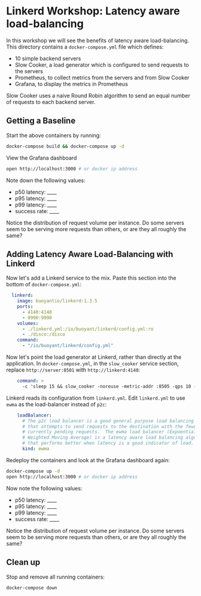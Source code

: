 # Linkerd Workshop: Latency aware load-balancing

In this workshop we will see the benefits of latency aware load-balancing.  This
directory contains a `docker-compose.yml` file which defines:

* 10 simple backend servers
* Slow Cooker, a load generator which is configured to send requests to the servers
* Prometheus, to collect metrics from the servers and from Slow Cooker
* Grafana, to display the metrics in Prometheus

Slow Cooker uses a naive Round Robin algorithm to send an equal number of
requests to each backend server.

## Getting a Baseline

Start the above containers by running:

```bash
docker-compose build && docker-compose up -d
```

View the Grafana dashboard

```bash
open http://localhost:3000 # or docker ip address
```

Note down the following values:

* p50 latency: ____
* p95 latency: ____
* p99 latency: ____
* success rate: ____

Notice the distribution of request volume per instance.  Do some servers seem
to be serving more requests than others, or are they all roughly the same?

## Adding Latency Aware Load-Balancing with Linkerd

Now let's add a Linkerd service to the mix. Paste this section into the bottom
of `docker-compose.yml`:

```yaml
  linkerd:
    image: buoyantio/linkerd:1.3.5
    ports:
      - 4140:4140
      - 9990:9990
    volumes:
      - ./linkerd.yml:/io/buoyant/linkerd/config.yml:ro
      - ./disco:/disco
    command:
      - "/io/buoyant/linkerd/config.yml"
```

Now let's point the load generator at Linkerd, rather than directly at the
application. In `docker-compose.yml`, in the `slow_cooker` service section,
replace `http://server:8501` with `http://linkerd:4140`:

```yaml
    command: >
      -c 'sleep 15 && slow_cooker -noreuse -metric-addr :8505 -qps 10 -concurrency 50 -interval 5s -totalRequests 10000000 http://linkerd:4140'
```

Linkerd reads its configuration from `linkerd.yml`.  Edit `linkerd.yml` to use
`ewma` as the load-balancer instead of `p2c`:

```yaml
    loadBalancer:
      # The p2c load balancer is a good general purpose load balancing algorithm
      # that attempts to send requests to the destination with the fewest
      # currently pending requests.  The ewma load balancer (Expoentially
      # Weighted Moving Average) is a latency aware load balancing algorithm
      # that performs better when latency is a good indicator of load.
      kind: ewma
```

Redeploy the containers and look at the Grafana dashboard again:

```bash
docker-compose up -d
open http://localhost:3000 # or docker ip address
```

Now note the following values:

* p50 latency: ____
* p95 latency: ____
* p99 latency: ____
* success rate: ____

Notice the distribution of request volume per instance.  Do some servers seem
to be serving more requests than others, or are they all roughly the same?

## Clean up

Stop and remove all running containers:

```bash
docker-compose down
```

